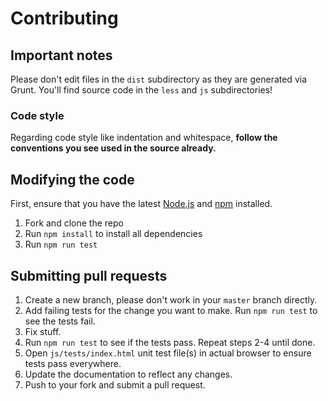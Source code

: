 # Contributing

## Important notes
Please don't edit files in the `dist` subdirectory as they are generated via Grunt. You'll find source code in the `less` and `js` subdirectories!

### Code style
Regarding code style like indentation and whitespace, **follow the conventions you see used in the source already.**

## Modifying the code
First, ensure that you have the latest [Node.js](https://nodejs.org) and [npm](https://npmjs.com) installed.


1. Fork and clone the repo
1. Run `npm install` to install all dependencies
1. Run `npm run test`

## Submitting pull requests

1. Create a new branch, please don't work in your `master` branch directly.
1. Add failing tests for the change you want to make. Run `npm run test` to see the tests fail.
1. Fix stuff.
1. Run `npm run test` to see if the tests pass. Repeat steps 2-4 until done.
1. Open `js/tests/index.html` unit test file(s) in actual browser to ensure tests pass everywhere.
1. Update the documentation to reflect any changes.
1. Push to your fork and submit a pull request.
